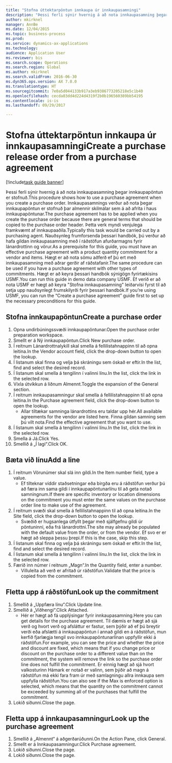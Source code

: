 ```yaml
--- 
title: "Stofna úttektarpöntun innkaupa úr innkaupasamningi"
description: "Þessi ferli sýnir hvernig á að nota innkaupasamning þegar innkaupapöntun er stofnuð."
author: mkirknel
manager: AnnBe
ms.date: 12/04/2015
ms.topic: business-process
ms.prod: 
ms.service: dynamics-ax-applications
ms.technology: 
audience: Application User
ms.reviewer: bis
ms.search.scope: Operations
ms.search.region: Global
ms.author: mkirknel
ms.search.validFrom: 2016-06-30
ms.dyn365.ops.version: AX 7.0.0
ms.translationtype: HT
ms.sourcegitcommit: 7e0a5d044133b917a3eb9386773205218e5c1b40
ms.openlocfilehash: cecda03dd4d224d4319f2b0b196560389bb54195
ms.contentlocale: is-is
ms.lasthandoff: 09/29/2017

---
```

# <a name="create-a-purchase-release-order-from-a-purchase-agreement"></a><span data-ttu-id="2b0ba-103">Stofna úttektarpöntun innkaupa úr innkaupasamningi</span><span class="sxs-lookup"><span data-stu-id="2b0ba-103">Create a purchase release order from a purchase agreement</span></span>

[!include[task guide banner](../../includes/task-guide-banner.md)]

<span data-ttu-id="2b0ba-104">Þessi ferli sýnir hvernig á að nota innkaupasamning þegar innkaupapöntun er stofnuð.</span><span class="sxs-lookup"><span data-stu-id="2b0ba-104">This procedure shows how to use a purchase agreement when you create a purchase order.</span></span> <span data-ttu-id="2b0ba-105">Innkaupasamnings verður að nota þegar innkaupapöntun er stofnuð þar almennir skilmálar sem á að afrita í haus innkaupapöntunar.</span><span class="sxs-lookup"><span data-stu-id="2b0ba-105">The purchase agreement has to be applied when you create the purchase order because there are general terms that should be copied to the purchase order header.</span></span> <span data-ttu-id="2b0ba-106">Þetta verk myndi venjulega framkvæmt af innkaupaaðila.</span><span class="sxs-lookup"><span data-stu-id="2b0ba-106">Typically this task would be carried out by a purchasing agent.</span></span> <span data-ttu-id="2b0ba-107">Nauðsynleg frumforsenda þessari handbók, þú verður að hafa gildan innkaupasamning með í ráðstöfun afurðarmagns fyrir lánardrottinn og vörur.</span><span class="sxs-lookup"><span data-stu-id="2b0ba-107">As a prerequisite for this guide, you must have an effective purchase agreement with a product quantity commitment for a vendor and items.</span></span> <span data-ttu-id="2b0ba-108">Hægt er að nota sömu aðferð ef þú ert með  innkaupasamning með aðrar gerðir af ráðstafanir.</span><span class="sxs-lookup"><span data-stu-id="2b0ba-108">The same procedure can be used if you have a purchase agreement with other types of commitments.</span></span> <span data-ttu-id="2b0ba-109">Hægt er að keyra þessari handbók sýnigögn fyrirtækisins USMF.</span><span class="sxs-lookup"><span data-stu-id="2b0ba-109">You can run this guide in demo data company USMF.</span></span> <span data-ttu-id="2b0ba-110">Ef verið er að nota USMF er hægt að keyra "Stofna innkaupasamning" leiðarvísi fyrst til að setja upp nauðsynlegt frumskilyrði fyrir þessari handbók.</span><span class="sxs-lookup"><span data-stu-id="2b0ba-110">If you’re using USMF, you can run the “Create a purchase agreement” guide first to set up the necessary preconditions for this guide.</span></span>


## <a name="create-a-purchase-order"></a><span data-ttu-id="2b0ba-111">Stofna innkaupapöntun</span><span class="sxs-lookup"><span data-stu-id="2b0ba-111">Create a purchase order</span></span>
1. <span data-ttu-id="2b0ba-112">Opna undirbúningssvæði innkaupapöntunar.</span><span class="sxs-lookup"><span data-stu-id="2b0ba-112">Open the purchase order preparation workspace.</span></span>
2. <span data-ttu-id="2b0ba-113">Smellt er á Ný innkaupapöntun.</span><span class="sxs-lookup"><span data-stu-id="2b0ba-113">Click New purchase order.</span></span>
3. <span data-ttu-id="2b0ba-114">Í reitnum Lánardrottnalykill skal smella á fellilistahnappinn til að opna leitina.</span><span class="sxs-lookup"><span data-stu-id="2b0ba-114">In the Vendor account field, click the drop-down button to open the lookup.</span></span>
4. <span data-ttu-id="2b0ba-115">Í listanum skal finna og velja þá skráningu sem óskað er eftir.</span><span class="sxs-lookup"><span data-stu-id="2b0ba-115">In the list, find and select the desired record.</span></span>
5. <span data-ttu-id="2b0ba-116">Í listanum skal smella á tengilinn í valinni línu.</span><span class="sxs-lookup"><span data-stu-id="2b0ba-116">In the list, click the link in the selected row.</span></span>
6. <span data-ttu-id="2b0ba-117">Víxla útvíkkun á liðnum Almennt.</span><span class="sxs-lookup"><span data-stu-id="2b0ba-117">Toggle the expansion of the General section.</span></span>
7. <span data-ttu-id="2b0ba-118">Í reitnum innkaupasamningur skal smella á fellilistahnappinn til að opna leitina.</span><span class="sxs-lookup"><span data-stu-id="2b0ba-118">In the Purchase agreement field, click the drop-down button to open the lookup.</span></span>
    * <span data-ttu-id="2b0ba-119">Allar tiltækar samninga lánardrottins eru taldar upp hér.</span><span class="sxs-lookup"><span data-stu-id="2b0ba-119">All available agreements for the vendor are listed here.</span></span> <span data-ttu-id="2b0ba-120">Finna gildan samning sem þú vilt nota.</span><span class="sxs-lookup"><span data-stu-id="2b0ba-120">Find the effective agreement that you want to use.</span></span>  
8. <span data-ttu-id="2b0ba-121">Í listanum skal smella á tengilinn í valinni línu.</span><span class="sxs-lookup"><span data-stu-id="2b0ba-121">In the list, click the link in the selected row.</span></span>
9. <span data-ttu-id="2b0ba-122">Smella á Já.</span><span class="sxs-lookup"><span data-stu-id="2b0ba-122">Click Yes.</span></span>
10. <span data-ttu-id="2b0ba-123">Smellið á „Í lagi“.</span><span class="sxs-lookup"><span data-stu-id="2b0ba-123">Click OK.</span></span>

## <a name="add-a-line"></a><span data-ttu-id="2b0ba-124">Bæta við línu</span><span class="sxs-lookup"><span data-stu-id="2b0ba-124">Add a line</span></span>
1. <span data-ttu-id="2b0ba-125">Í reitnum Vörunúmer skal slá inn gildi.</span><span class="sxs-lookup"><span data-stu-id="2b0ba-125">In the Item number field, type a value.</span></span>
    * <span data-ttu-id="2b0ba-126">Ef tilteknar víddir staðsetningar eða birgða eru á ráðstöfun verður þú að færa inn sama gildi í innkaupapöntunarlínu til að geta notað samningnum.</span><span class="sxs-lookup"><span data-stu-id="2b0ba-126">If there are specific inventory or location dimensions on the commitment you must enter the same values on the purchase order line to make use of the agreement.</span></span>  
2. <span data-ttu-id="2b0ba-127">Í reitnum svæði skal smella á fellilistahnappinn til að opna leitina.</span><span class="sxs-lookup"><span data-stu-id="2b0ba-127">In the Site field, click the drop-down button to open the lookup.</span></span>
    * <span data-ttu-id="2b0ba-128">Svæðið er hugsanlega útfyllt þegar með sjálfgefnu gildi úr pöntuninni, eða frá lánardrottni.</span><span class="sxs-lookup"><span data-stu-id="2b0ba-128">The site may already be populated with the default value from the order, or from the vendor.</span></span> <span data-ttu-id="2b0ba-129">Ef svo er er hægt að sleppa þessu þrepi.</span><span class="sxs-lookup"><span data-stu-id="2b0ba-129">If this is the case, skip this step.</span></span>  
3. <span data-ttu-id="2b0ba-130">Í listanum skal finna og velja þá skráningu sem óskað er eftir.</span><span class="sxs-lookup"><span data-stu-id="2b0ba-130">In the list, find and select the desired record.</span></span>
4. <span data-ttu-id="2b0ba-131">Í listanum skal smella á tengilinn í valinni línu.</span><span class="sxs-lookup"><span data-stu-id="2b0ba-131">In the list, click the link in the selected row.</span></span>
5. <span data-ttu-id="2b0ba-132">Færið inn númer í reitnum „Magn“.</span><span class="sxs-lookup"><span data-stu-id="2b0ba-132">In the Quantity field, enter a number.</span></span>
    * <span data-ttu-id="2b0ba-133">Villuleita að verð er afritað úr ráðstöfun.</span><span class="sxs-lookup"><span data-stu-id="2b0ba-133">Validate that the price is copied from the commitment.</span></span>  

## <a name="look-up-the-commitment"></a><span data-ttu-id="2b0ba-134">Fletta upp á ráðstöfun</span><span class="sxs-lookup"><span data-stu-id="2b0ba-134">Look up the commitment</span></span>
1. <span data-ttu-id="2b0ba-135">Smellið á „Uppfæra línu“.</span><span class="sxs-lookup"><span data-stu-id="2b0ba-135">Click Update line.</span></span>
2. <span data-ttu-id="2b0ba-136">Smellið á „Viðhengi“.</span><span class="sxs-lookup"><span data-stu-id="2b0ba-136">Click Attached.</span></span>
    * <span data-ttu-id="2b0ba-137">Hér er hægt að fá upplýsingar fyrir innkaupasamning.</span><span class="sxs-lookup"><span data-stu-id="2b0ba-137">Here you can get details for the purchase agreement.</span></span> <span data-ttu-id="2b0ba-138">Til dæmis er hægt að sjá verð og hvort verð og afsláttur er fastur, sem þýðir að ef þú breytir verði eða afslætti á innkaupapöntun í annað gildi en á ráðstöfun, mun kerfið fjarlægja tengil svo innkaupapöntunarlínan uppfyllir ekki á ráðstöfun.</span><span class="sxs-lookup"><span data-stu-id="2b0ba-138">For example, you can see the price and whether the price and discount are fixed, which means that if you change price or discount on the purchase order to a different value than on the commitment, the system will remove the link so the purchase order line does not fulfill the commitment.</span></span> <span data-ttu-id="2b0ba-139">Er einnig hægt að sjá hvort valkosturinn Hámark er notað er valinn, sem þýðir að magn á ráðstöfun má ekki fara fram úr með samlagningu allra innkaupa sem uppfylla ráðstöfun.</span><span class="sxs-lookup"><span data-stu-id="2b0ba-139">You can also see if the Max is enforced option is selected, which means that the quantity on the commitment cannot be exceeded by summing all of the purchases that fulfill the commitment.</span></span>  
3. <span data-ttu-id="2b0ba-140">Lokið síðunni.</span><span class="sxs-lookup"><span data-stu-id="2b0ba-140">Close the page.</span></span>

## <a name="look-up-the-purchase-agreement"></a><span data-ttu-id="2b0ba-141">Fletta upp á innkaupasamningur</span><span class="sxs-lookup"><span data-stu-id="2b0ba-141">Look up the purchase agreement</span></span>
1. <span data-ttu-id="2b0ba-142">Smellið á „Almennt“ á aðgerðarúðunni.</span><span class="sxs-lookup"><span data-stu-id="2b0ba-142">On the Action Pane, click General.</span></span>
2. <span data-ttu-id="2b0ba-143">Smellt er á Innkaupasamningur.</span><span class="sxs-lookup"><span data-stu-id="2b0ba-143">Click Purchase agreement.</span></span>
3. <span data-ttu-id="2b0ba-144">Lokið síðunni.</span><span class="sxs-lookup"><span data-stu-id="2b0ba-144">Close the page.</span></span>
4. <span data-ttu-id="2b0ba-145">Lokið síðunni.</span><span class="sxs-lookup"><span data-stu-id="2b0ba-145">Close the page.</span></span>


